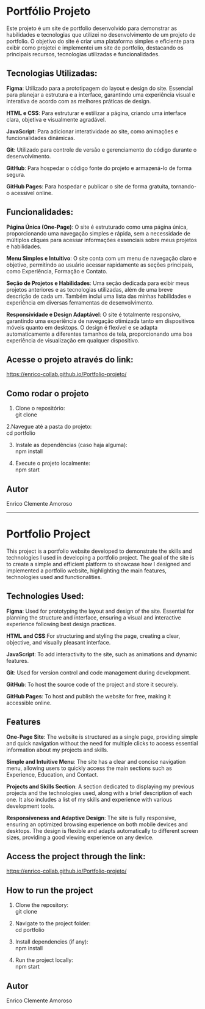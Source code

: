 # Portfólio Projeto
Este projeto é um site de portfolio desenvolvido para demonstrar as habilidades e tecnologias que utilizei no desenvolvimento de um projeto de portfolio. O objetivo do site é criar uma plataforma simples e eficiente para exibir como projetei e implementei um site de portfolio, destacando os principais recursos, tecnologias utilizadas e funcionalidades.

## Tecnologias Utilizadas:

**Figma**: Utilizado para a prototipagem do layout e design do site. Essencial para planejar a estrutura e a interface, garantindo uma experiência visual e interativa de acordo com as melhores práticas de design.

**HTML e CSS**: Para estruturar e estilizar a página, criando uma interface clara, objetiva e visualmente agradável.

**JavaScript**: Para adicionar interatividade ao site, como animações e funcionalidades dinâmicas.

**Git**: Utilizado para controle de versão e gerenciamento do código durante o desenvolvimento.

**GitHub**: Para hospedar o código fonte do projeto e armazená-lo de forma segura.

**GitHub Pages**: Para hospedar e publicar o site de forma gratuita, tornando-o acessível online.

## Funcionalidades:

**Página Única (One-Page)**: O site é estruturado como uma página única, proporcionando uma navegação simples e rápida, sem a necessidade de múltiplos cliques para acessar informações essenciais sobre meus projetos e habilidades.

**Menu Simples e Intuitivo**: O site conta com um menu de navegação claro e objetivo, permitindo ao usuário acessar rapidamente as seções principais, como Experiência, Formação e Contato.

**Seção de Projetos e Habilidades**: Uma seção dedicada para exibir meus projetos anteriores e as tecnologias utilizadas, além de uma breve descrição de cada um. Também inclui uma lista das minhas habilidades e experiência em diversas ferramentas de desenvolvimento.

**Responsividade e Design Adaptável**: O site é totalmente responsivo, garantindo uma experiência de navegação otimizada tanto em dispositivos móveis quanto em desktops. O design é flexível e se adapta automaticamente a diferentes tamanhos de tela, proporcionando uma boa experiência de visualização em qualquer dispositivo.

## Acesse o projeto através do link:
https://enrico-collab.github.io/Portfolio-projeto/

## Como rodar o projeto
1. Clone o repositório:<br>
git clone

2.Navegue até a pasta do projeto:<br>
cd portfolio

3. Instale as dependências (caso haja alguma):<br>
npm install

4. Execute o projeto localmente:<br>
npm start

## Autor
Enrico Clemente Amoroso

__________________________________________________________________________________________________________

# Portfolio Project
This project is a portfolio website developed to demonstrate the skills and technologies I used in developing a portfolio project. The goal of the site is to create a simple and efficient platform to showcase how I designed and implemented a portfolio website, highlighting the main features, technologies used and functionalities.

## Technologies Used:

**Figma**: Used for prototyping the layout and design of the site. Essential for planning the structure and interface, ensuring a visual and interactive experience following best design practices.

**HTML and CSS**:For structuring and styling the page, creating a clear, objective, and visually pleasant interface.

**JavaScript**: To add interactivity to the site, such as animations and dynamic features.

**Git**: Used for version control and code management during development.

**GitHub**: To host the source code of the project and store it securely.

**GitHub Pages**: To host and publish the website for free, making it accessible online.

## Features

**One-Page Site**: The website is structured as a single page, providing simple and quick navigation without the need for multiple clicks to access essential information about my projects and skills.

**Simple and Intuitive Menu**: The site has a clear and concise navigation menu, allowing users to quickly access the main sections such as Experience, Education, and Contact.

**Projects and Skills Section**: A section dedicated to displaying my previous projects and the technologies used, along with a brief description of each one. It also includes a list of my skills and experience with various development tools.

**Responsiveness and Adaptive Design**: The site is fully responsive, ensuring an optimized browsing experience on both mobile devices and desktops. The design is flexible and adapts automatically to different screen sizes, providing a good viewing experience on any device.

## Access the project through the link:
https://enrico-collab.github.io/Portfolio-projeto/

## How to run the project
1. Clone the repository:<br>
git clone

2. Navigate to the project folder:<br>
cd portfolio

3. Install dependencies (if any):<br>
npm install

4. Run the project locally:<br>
npm start

## Autor
Enrico Clemente Amoroso
